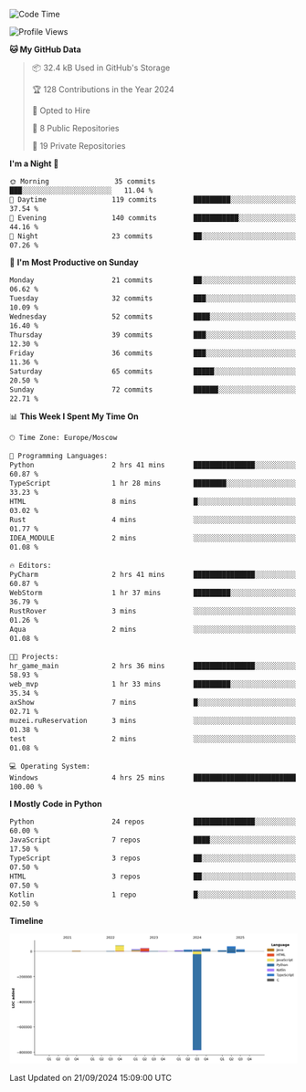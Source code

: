 <!--START_SECTION:waka-->
![Code Time](http://img.shields.io/badge/Code%20Time-523%20hrs%203%20mins-blue)

![Profile Views](http://img.shields.io/badge/Profile%20Views-4-blue)

**🐱 My GitHub Data** 

> 📦 32.4 kB Used in GitHub's Storage 
 > 
> 🏆 128 Contributions in the Year 2024
 > 
> 💼 Opted to Hire
 > 
> 📜 8 Public Repositories 
 > 
> 🔑 19 Private Repositories 
 > 
**I'm a Night 🦉** 

```text
🌞 Morning                35 commits          ███░░░░░░░░░░░░░░░░░░░░░░   11.04 % 
🌆 Daytime                119 commits         █████████░░░░░░░░░░░░░░░░   37.54 % 
🌃 Evening                140 commits         ███████████░░░░░░░░░░░░░░   44.16 % 
🌙 Night                  23 commits          ██░░░░░░░░░░░░░░░░░░░░░░░   07.26 % 
```
📅 **I'm Most Productive on Sunday** 

```text
Monday                   21 commits          ██░░░░░░░░░░░░░░░░░░░░░░░   06.62 % 
Tuesday                  32 commits          ███░░░░░░░░░░░░░░░░░░░░░░   10.09 % 
Wednesday                52 commits          ████░░░░░░░░░░░░░░░░░░░░░   16.40 % 
Thursday                 39 commits          ███░░░░░░░░░░░░░░░░░░░░░░   12.30 % 
Friday                   36 commits          ███░░░░░░░░░░░░░░░░░░░░░░   11.36 % 
Saturday                 65 commits          █████░░░░░░░░░░░░░░░░░░░░   20.50 % 
Sunday                   72 commits          ██████░░░░░░░░░░░░░░░░░░░   22.71 % 
```


📊 **This Week I Spent My Time On** 

```text
🕑︎ Time Zone: Europe/Moscow

💬 Programming Languages: 
Python                   2 hrs 41 mins       ███████████████░░░░░░░░░░   60.87 % 
TypeScript               1 hr 28 mins        ████████░░░░░░░░░░░░░░░░░   33.23 % 
HTML                     8 mins              █░░░░░░░░░░░░░░░░░░░░░░░░   03.02 % 
Rust                     4 mins              ░░░░░░░░░░░░░░░░░░░░░░░░░   01.77 % 
IDEA_MODULE              2 mins              ░░░░░░░░░░░░░░░░░░░░░░░░░   01.08 % 

🔥 Editors: 
PyCharm                  2 hrs 41 mins       ███████████████░░░░░░░░░░   60.87 % 
WebStorm                 1 hr 37 mins        █████████░░░░░░░░░░░░░░░░   36.79 % 
RustRover                3 mins              ░░░░░░░░░░░░░░░░░░░░░░░░░   01.26 % 
Aqua                     2 mins              ░░░░░░░░░░░░░░░░░░░░░░░░░   01.08 % 

🐱‍💻 Projects: 
hr_game_main             2 hrs 36 mins       ███████████████░░░░░░░░░░   58.93 % 
web_mvp                  1 hr 33 mins        █████████░░░░░░░░░░░░░░░░   35.34 % 
axShow                   7 mins              █░░░░░░░░░░░░░░░░░░░░░░░░   02.71 % 
muzei.ruReservation      3 mins              ░░░░░░░░░░░░░░░░░░░░░░░░░   01.38 % 
test                     2 mins              ░░░░░░░░░░░░░░░░░░░░░░░░░   01.08 % 

💻 Operating System: 
Windows                  4 hrs 25 mins       █████████████████████████   100.00 % 
```

**I Mostly Code in Python** 

```text
Python                   24 repos            ███████████████░░░░░░░░░░   60.00 % 
JavaScript               7 repos             ████░░░░░░░░░░░░░░░░░░░░░   17.50 % 
TypeScript               3 repos             ██░░░░░░░░░░░░░░░░░░░░░░░   07.50 % 
HTML                     3 repos             ██░░░░░░░░░░░░░░░░░░░░░░░   07.50 % 
Kotlin                   1 repo              █░░░░░░░░░░░░░░░░░░░░░░░░   02.50 % 
```



**Timeline**

![Lines of Code chart](https://raw.githubusercontent.com/adlemx/adlemx/main/assets/bar_graph.png)


 Last Updated on 21/09/2024 15:09:00 UTC
<!--END_SECTION:waka-->
